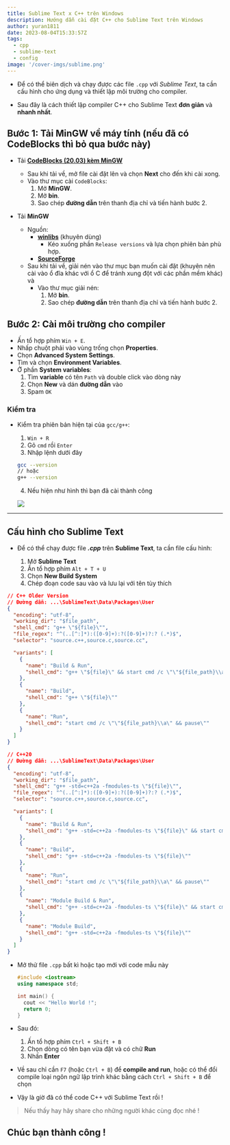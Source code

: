```yaml
---
title: Sublime Text x C++ trên Windows
description: Hướng dẫn cài đặt C++ cho Sublime Text trên Windows
author: yuran1811
date: 2023-08-04T15:33:57Z
tags:
  - cpp
  - sublime-text
  - config
image: '/cover-imgs/sublime.png'
---
```


- Để có thể biên dịch và chạy được các file `.cpp` với _Sublime Text_, ta cần cấu hình cho ứng dụng và thiết lập môi trường cho compiler.

- Sau đây là cách thiết lập compiler C++ cho Sublime Text **đơn giản** và **nhanh nhất**.

## Bước 1: Tải MinGW về máy tính (nếu đã có CodeBlocks thì bỏ qua bước này)

- Tải [**CodeBlocks (20.03) kèm MinGW**](https://www.fosshub.com/Code-Blocks.html?dwl=codeblocks-20.03mingw-setup.exe)

  - Sau khi tải về, mở file cài đặt lên và chọn **Next** cho đến khi cài xong.
  - Vào thư mục cài `CodeBlocks`:
    1. Mở **MinGW**.
    2. Mở **bin**.
    3. Sao chép **đường dẫn** trên thanh địa chỉ và tiến hành bước 2.

- Tải **MinGW**
  - Nguồn:
    - [**winlibs**](https://winlibs.com/) (khuyên dùng)
      - Kéo xuống phần `Release versions` và lựa chọn phiên bản phù hợp.
    - [**SourceForge**](https://sourceforge.net/projects/mingw-w64/)
  - Sau khi tải về, giải nén vào thư mục bạn muốn cài đặt (khuyên nên cài vào ổ đĩa khác với ổ C để tránh xung đột với các phần mềm khác) và
    - Vào thư mục giải nén:
      1. Mở **bin**.
      2. Sao chép **đường dẫn** trên thanh địa chỉ và tiến hành bước 2.

## Bước 2: Cài môi trường cho compiler

- Ấn tổ hợp phím `Win + E`.
- Nhấp chuột phải vào vùng trống chọn **Properties**.
- Chọn **Advanced System Settings**.
- Tìm và chọn **Environment Variables**.
- Ở phần **System variables**:
  1. Tìm **variable** có tên `Path` và double click vào dòng này
  2. Chọn **New** và dán **đường dẫn** vào
  3. Spam `OK`

### Kiểm tra

- Kiểm tra phiên bản hiện tại của `gcc/g++`:

  1.  `Win + R`
  2.  Gõ `cmd` rồi `Enter`
  3.  Nhập lệnh dưới đây

  ```bash
  gcc --version
  // hoặc
  g++ --version
  ```

  4.  Nếu hiện như hình thì bạn đã cài thành công

  ![](/screenshots/cpp-on-windows-check.png)

---

## Cấu hình cho Sublime Text

- Để có thể chạy được file **_.cpp_** trên **Sublime Text**, ta cần file cấu hình:

  1.  Mở **Sublime Text**
  2.  Ấn tổ hợp phím `Alt + T + U`
  3.  Chọn **New Build System**
  4.  Chép đoạn code sau vào và lưu lại với tên tùy thích

```json
// C++ Older Version
// Đường dẫn: ...\SublimeText\Data\Packages\User
{
  "encoding": "utf-8",
  "working_dir": "$file_path",
  "shell_cmd": "g++ \"${file}\"",
  "file_regex": "^(..[^:]*):([0-9]+):?([0-9]+)?:? (.*)$",
  "selector": "source.c++,source.c,source.cc",

  "variants": [
    {
      "name": "Build & Run",
      "shell_cmd": "g++ \"${file}\" && start cmd /c \"\"${file_path}\\a\" && pause && del a.exe\""
    },
    {
      "name": "Build",
      "shell_cmd": "g++ \"${file}\""
    },
    {
      "name": "Run",
      "shell_cmd": "start cmd /c \"\"${file_path}\\a\" && pause\""
    }
  ]
}
```

```json
// C++20
// Đường dẫn: ...\SublimeText\Data\Packages\User
{
  "encoding": "utf-8",
  "working_dir": "$file_path",
  "shell_cmd": "g++ -std=c++2a -fmodules-ts \"${file}\"",
  "file_regex": "^(..[^:]*):([0-9]+):?([0-9]+)?:? (.*)$",
  "selector": "source.c++,source.c,source.cc",

  "variants": [
    {
      "name": "Build & Run",
      "shell_cmd": "g++ -std=c++2a -fmodules-ts \"${file}\" && start cmd /c \"\"${file_path}\\a\" && pause && del a.exe\""
    },
    {
      "name": "Build",
      "shell_cmd": "g++ -std=c++2a -fmodules-ts \"${file}\""
    },
    {
      "name": "Run",
      "shell_cmd": "start cmd /c \"\"${file_path}\\a\" && pause\""
    },
    {
      "name": "Module Build & Run",
      "shell_cmd": "g++ -std=c++2a -fmodules-ts \"${file}\" && start cmd /c \"\"${file_path}\\a\" && pause && del a.exe\""
    },
    {
      "name": "Module Build",
      "shell_cmd": "g++ -std=c++2a -fmodules-ts \"${file}\""
    }
  ]
}
```

- Mở thử file `.cpp` bất kì hoặc tạo mới với code mẫu này

  ```cpp
  #include <iostream>
  using namespace std;

  int main() {
  	cout << "Hello World !";
  	return 0;
  }
  ```

- Sau đó:

  1. Ấn tổ hợp phím `Ctrl + Shift + B`
  2. Chọn dòng có tên bạn vừa đặt và có chữ **Run**
  3. Nhấn **Enter**

- Về sau chỉ cần `F7` (hoặc `Ctrl + B`) để **compile and run**, hoặc có thể đổi compile loại ngôn ngữ lập trình khác bằng cách `Ctrl + Shift + B` để chọn

- Vậy là giờ đã có thể code C++ với Sublime Text rồi !

> Nếu thấy hay hãy share cho những người khác cùng đọc nhé !

## Chúc bạn thành công !
